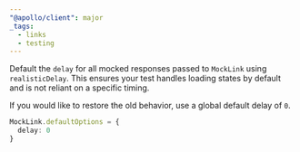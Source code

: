 ```yaml
---
"@apollo/client": major
_tags:
  - links
  - testing
---
```


Default the `delay` for all mocked responses passed to `MockLink` using `realisticDelay`. This ensures your test handles loading states by default and is not reliant on a specific timing.

If you would like to restore the old behavior, use a global default delay of `0`.

```ts
MockLink.defaultOptions = {
  delay: 0
}
```
